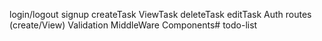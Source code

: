 login/logout
signup
createTask
ViewTask
deleteTask
editTask
Auth
routes (create/View)
Validation
MiddleWare
Components# todo-list
